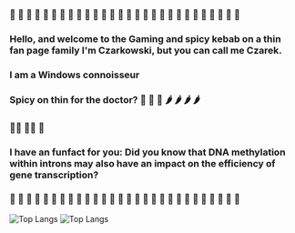 ### 🚽  🚽  🚽  🚽  🚽  🚽  🚽  🚽  🚽  🚽  🚽  🚽  🚽  🚽  🚽  🚽  🚽  🚽  🚽  🚽  🚽  🚽  🚽  🚽  🚽  🚽  🚽  🚽 
### Hello, and welcome to the Gaming and spicy kebab on a thin fan page family I'm Czarkowski, but you can call me Czarek.
### I am a Windows connoisseur 
### Spicy on thin for the doctor? 🌯  🌯  🌯  🌶  🌶  🌶  🌶 
###  👨‍🦰 🧯💨 🕎
### I have an funfact for you: Did you know that DNA methylation within introns may also have an impact on the efficiency of gene transcription?
### 🚽  🚽  🚽  🚽  🚽  🚽  🚽  🚽  🚽  🚽  🚽  🚽  🚽  🚽  🚽  🚽  🚽  🚽  🚽  🚽  🚽  🚽  🚽  🚽  🚽  🚽  🚽  🚽  





![Top Langs](https://github-readme-stats.vercel.app/api/top-langs/?Czarkowski16e=yourusername&layout=compact)
![Top Langs](https://github-readme-stats.vercel.app/api/top-langs/?username=Czarkowski16&layout=compact&langs_count=8&theme=radical)




<!--
**Czarkowski16/Czarkowski16** is a ✨ _special_ ✨ repository because its `README.md` (this file) appears on your GitHub profile.

Here are some ideas to get you started:

- 🔭 I’m currently working on Asteria
- 🌱 I’m currently learning create games
- 👯 I’m looking to collaborate on ...
- 🤔 I’m looking for help with ...
- 💬 Ask me about ...
- 📫 How to reach me: ...
- 😄 Pronouns: He/Him
- ⚡ Fun fact: Did you know that DNA methylation within introns may have an impact on the efficiency of gene transcription?

-->
